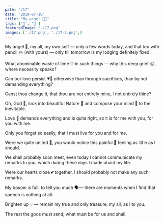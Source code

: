 ```yaml
---
path: "/17"
date: "2019-07-18"
title: "My angel 👼🌹"
tags: ['🐘', '📝']
featuredImage: "./17.png"
images: ['./17.png', './17-2.png',]
---
```

My angel 👼, my all, my own self — only a few words today, and that too with pencil ✏️ (with yours) — only till tomorrow is my lodging definitely fixed. 

What abominable waste of time ⏱ in such things — why this deep grief 😕, where necessity speaks?

Can our love persist 💗💪 otherwise than through sacrifices, than by not demanding everything? 

Canst thou change it, that thou are not entirely mine, I not entirely thine?

Oh, God 👼, look into beautiful Nature 🌲 and compose your mind 🧠 to the inevitable. 

Love 🌹 demands everything and is quite right, so it is for me with you, for you with me.

Only you forget so easily, that I must live for you and for me. 

Were we quite united 🤞, you would notice this painful 🤒 feeling as little as I should.

We shall probably soon meet, even today I cannot communicate my remarks to you, which during these days I made about my life. 

Were our hearts close 💕 together, I should probably not make any such remarks. 

My bosom is full, to tell you much 🗣— there are moments when I find that speech is nothing at all. 

Brighten up 💡 — remain my true and only treasure, my all, as I to you.

The rest the gods must send, what must be for us and shall.
